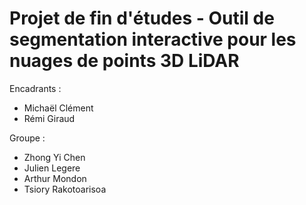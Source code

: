 # Projet de fin d'études - Outil de segmentation interactive pour les nuages de points 3D LiDAR

Encadrants :

- Michaël Clément
- Rémi Giraud

Groupe :

- Zhong Yi Chen
- Julien Legere
- Arthur Mondon
- Tsiory Rakotoarisoa
